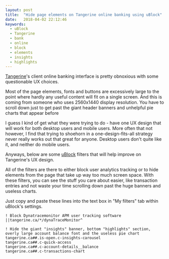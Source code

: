 ```yaml
---
layout: post
title:  "Hide page elements on Tangerine online banking using uBlock"
date:   2018-04-02 22:12:46
keywords:
  - uBlock
  - Tangerine
  - bank
  - online
  - block
  - elements
  - insights
  - highlights
---
```


[Tangerine][tangerine-bank]'s client online banking interface is pretty obnoxious with some questionable UX choices.

Most of the page elements, fonts and buttons are excessively large to the point where hardly any useful content will fit on a single screen.
And this is coming from someone who uses 2560x1440 display resolution.
You have to scroll down just to get past the giant header banners and unhelpful pie charts that appear before 

I guess I kind of get what they were trying to do - have one UX design that will work for both desktop users and mobile users.
More often that not however, I find that trying to shoehorn in a one-design-fits-all strategy never really works out that great for anyone.
Desktop users don't quite like it, and neither do mobile users.

Anyways, below are some [uBlock][ublock] filters that will help improve on Tangerine's UX design.

All of the filters are there to either block user analytics tracking or to hide elements from the page that take up way too much screen space.
With these filters, you can see the stuff you care about easier, like transaction entries and not waste your time scrolling down past the huge banners and useless charts.

Just copy and paste these lines into the text box in "My filters" tab within uBlock's settings.

```
! Block Dynatracemonitor APM user tracking software
||tangerine.ca/*/dynaTraceMonitor^

! Hide the giant "insights" banner, bottom "highlights" section, overly large account balance font and the useless pie chart
tangerine.ca##.is-open.c-insights-carousel
tangerine.ca##.c-quick-access
tangerine.ca##.c-account-details__balance
tangerine.ca##.c-transactions-chart
```

[tangerine-bank]: https://www.tangerine.ca/
[ublock]: https://github.com/gorhill/uBlock